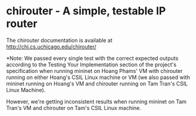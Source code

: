 chirouter - A simple, testable IP router
========================================

The chirouter documentation is available at http://chi.cs.uchicago.edu/chirouter/

*Note:
We passed every single test with the correct expected outputs according to the
Testing Your Implementation section of the project's specification when running
mininet on Hoang Phams' VM with chirouter running on either Hoang's CSIL 
Linux machine or VM (we also passed with mininet running on Hoang's VM and 
chirouter running on Tam Tran's CSIL Linux Machine).

However, we're getting inconsistent results when running mininet on Tam Tran's
VM and chirouter on Tam's CSIL Linux machine.